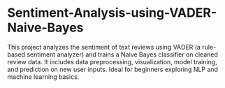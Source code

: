 # Sentiment-Analysis-using-VADER-Naive-Bayes
This project analyzes the sentiment of text reviews using VADER (a rule-based sentiment analyzer) and trains a Naive Bayes classifier on cleaned review data. It includes data preprocessing, visualization, model training, and prediction on new user inputs. Ideal for beginners exploring NLP and machine learning basics.
